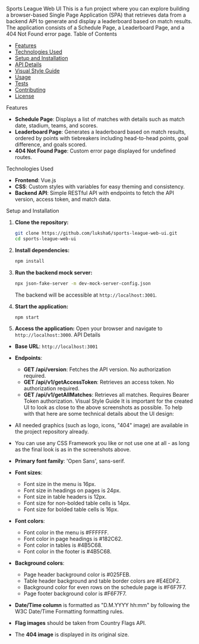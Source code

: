 Sports League Web UI
This is a fun project where you can explore building a browser-based Single Page Application (SPA) that retrieves data from a backend API to generate and display a leaderboard based on match results. The application consists of a Schedule Page, a Leaderboard Page, and a 404 Not Found error page.
Table of Contents
- [Features](#features)
- [Technologies Used](#technologies-used)
- [Setup and Installation](#setup-and-installation)
- [API Details](#api-details)
- [Visual Style Guide](#visual-style-guide)
- [Usage](#usage)
- [Tests](#tests)
- [Contributing](#contributing)
- [License](#license)

Features
- **Schedule Page**: Displays a list of matches with details such as match date, stadium, teams, and scores.
- **Leaderboard Page**: Generates a leaderboard based on match results, ordered by points with tiebreakers including head-to-head points, goal difference, and goals scored.
- **404 Not Found Page**: Custom error page displayed for undefined routes.

Technologies Used
- **Frontend**: Vue.js
- **CSS**: Custom styles with variables for easy theming and consistency.
- **Backend API**: Simple RESTful API with endpoints to fetch the API version, access token, and match data.

Setup and Installation
1. **Clone the repository:**
   ```bash
   git clone https://github.com/luksha6/sports-league-web-ui.git
   cd sports-league-web-ui
   ```
2. **Install dependencies:**
   ```bash
   npm install
   ```
3. **Run the backend mock server:**
   ```bash
   npx json-fake-server -m dev-mock-server-config.json
   ```
   The backend will be accessible at `http://localhost:3001`.

4. **Start the application:**
   ```bash
   npm start
   ```
5. **Access the application:**
Open your browser and navigate to `http://localhost:3000`.
API Details
- **Base URL**: `http://localhost:3001`

- **Endpoints**:
  - **GET /api/version**: Fetches the API version. No authorization required.
  - **GET /api/v1/getAccessToken**: Retrieves an access token. No authorization required.
  - **GET /api/v1/getAllMatches**: Retrieves all matches. Requires Bearer Token authorization.
Visual Style Guide
It is important for the created UI to look as close to the above screenshots as possible. To help with that here are some technical details about the UI design: 

- All needed graphics (such as logo, icons, "404" image) are available in the project repository already.
- You can use any CSS Framework you like or not use one at all - as long as the final look is as in the screenshots above.
- **Primary font family**: 'Open Sans', sans-serif.
- **Font sizes**:
  - Font size in the menu is 16px.
  - Font size in headings on pages is 24px.
  - Font size in table headers is 12px.
  - Font size for non-bolded table cells is 14px.
  - Font size for bolded table cells is 16px.
- **Font colors**:
  - Font color in the menu is #FFFFFF.
  - Font color in page headings is #182C62.
  - Font color in tables is #4B5C68.
  - Font color in the footer is #4B5C68.
- **Background colors**:
  - Page header background color is #025FEB.
  - Table header background and table border colors are #E4EDF2.
  - Background color for even rows on the schedule page is #F6F7F7.
  - Page footer background color is #F6F7F7.
- **Date/Time column** is formatted as "D.M.YYYY hh:mm" by following the W3C Date/Time Formatting formatting rules.
- **Flag images** should be taken from Country Flags API.
- The **404 image** is displayed in its original size.
